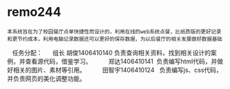 # remo244

    本系统旨在为了校园餐厅点单快捷性而设计的，利用在线的web系统点餐，比纸质版的更好记录和更节约成本，利用电脑记录数据还可以更好的保存数据，为以后餐厅的相关发展做好数据基础
    任务分配：
      组长 胡俊1406410140 负责查询相关资料，找到相关设计的案例，并查看源代码，借鉴学习。
          郑达1406410141  负责编写html代码，并做好相关的图片、素材等引用。
          田智宇1406410124   负责编写js、css代码，并负责网页的美化调整功能。
